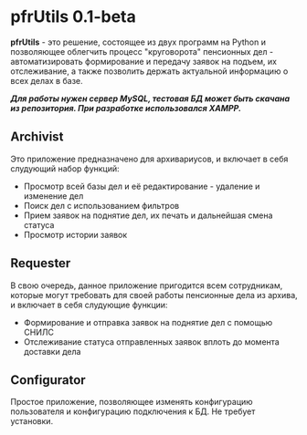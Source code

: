 # pfrUtils 0.1-beta
**pfrUtils** - это решение, состоящее из двух программ на Python и позволяющее облегчить процесс "круговорота" пенсионных дел - автоматизировать формирование и передачу заявок на подъем, их отслеживание, а также позволить держать актуальной информацию о всех делах в базе.

***Для работы нужен сервер MySQL, тестовая БД может быть скачана из репозитория. При разработке использовался XAMPP.***

## Archivist
Это приложение предназначено для архивариусов, и включает в себя слудующий набор функций:

 - Просмотр всей базы дел и её редактирование - удаление и изменение дел
 - Поиск дел с использованием фильтров
 - Прием заявок на поднятие дел, их печать и дальнейшая смена статуса
 - Просмотр истории заявок

## Requester
В свою очередь, данное приложение пригодится всем сотрудникам, которые могут требовать для своей работы пенсионные дела из архива, и включает в себя слудующие функции:

 - Формирование и отправка заявок на поднятие дел с помощью СНИЛС
 - Отслеживание статуса отправленных заявок вплоть до момента доставки дела

## Configurator
Простое приложение, позволяющее изменять конфигурацию пользователя и конфигурацию подключения к БД. Не требует установки.
